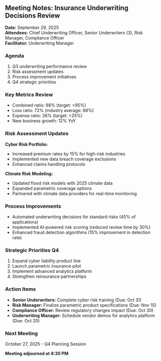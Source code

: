 ## Meeting Notes: Insurance Underwriting Decisions Review

**Date:** September 29, 2025  
**Attendees:** Chief Underwriting Officer, Senior Underwriters (3), Risk Manager, Compliance Officer  
**Facilitator:** Underwriting Manager  

### Agenda
1. Q3 underwriting performance review
2. Risk assessment updates
3. Process improvement initiatives
4. Q4 strategic priorities

### Key Metrics Review
- Combined ratio: 98% (target: <95%)
- Loss ratio: 72% (industry average: 68%)
- Expense ratio: 26% (target: <25%)
- New business growth: 12% YoY

### Risk Assessment Updates
**Cyber Risk Portfolio:**
- Increased premium rates by 15% for high-risk industries
- Implemented new data breach coverage exclusions
- Enhanced claims handling protocols

**Climate Risk Modeling:**
- Updated flood risk models with 2025 climate data
- Expanded parametric coverage options
- Partnered with climate data providers for real-time monitoring

### Process Improvements
- Automated underwriting decisions for standard risks (45% of applications)
- Implemented AI-powered risk scoring (reduced review time by 30%)
- Enhanced fraud detection algorithms (15% improvement in detection rate)

### Strategic Priorities Q4
1. Expand cyber liability product line
2. Launch parametric insurance pilot
3. Implement advanced analytics platform
4. Strengthen reinsurance partnerships

### Action Items
- **Senior Underwriters:** Complete cyber risk training (Due: Oct 31)
- **Risk Manager:** Finalize parametric product specifications (Due: Nov 15)
- **Compliance Officer:** Review regulatory changes impact (Due: Oct 30)
- **Underwriting Manager:** Schedule vendor demos for analytics platform (Due: Oct 20)

### Next Meeting
October 27, 2025 - Q4 Planning Session

**Meeting adjourned at 4:30 PM**